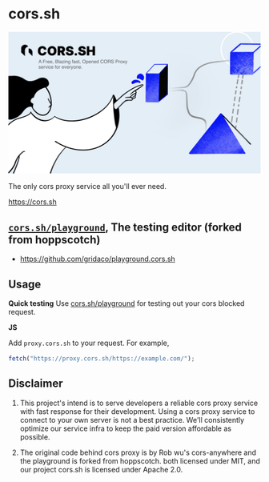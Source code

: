 # cors.sh

![cors.sh](./branding/artwork_cors.sh.jpg)

The only cors proxy service all you'll ever need.

https://cors.sh

## [`cors.sh/playground`](https://cors.sh/playground), The testing editor (forked from hoppscotch)

- https://github.com/gridaco/playground.cors.sh

## Usage

**Quick testing**
Use [cors.sh/playground](https://cors.sh/playground) for testing out your cors blocked request.

**JS**

Add `proxy.cors.sh` to your request. For example,

```js
fetch("https://proxy.cors.sh/https://example.com/");
```

## Disclaimer

1. This project's intend is to serve developers a reliable cors proxy service with fast response for their development.
   Using a cors proxy service to connect to your own server is not a best practice.
   We'll consistently optimize our service infra to keep the paid version affordable as possible.

2. The original code behind cors proxy is by Rob wu's cors-anywhere and the playground is forked from hoppscotch. both licensed under MIT, and our project cors.sh is licensed under Apache 2.0.
